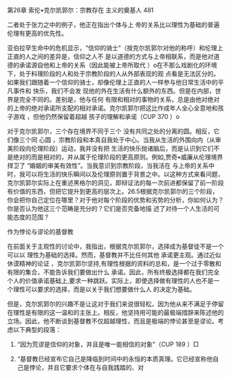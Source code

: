 第26章 索伦•克尔凯郭尔：宗教存在 主义的奠基人 481

二者处于张力之中的例子，他正在指出个体与上 帝的关系比以理性为基础的普遍伦理有更高的优先性。

亚伯拉罕生命中的危机显示，“信仰的骑士”（按克尔凯郭尔对他的称呼）和伦理上正直的人之间的差异是，信仰之人不 是以道德的方式与上帝相联系，而是他对道德的承诺源自他和上帝的关系（因此能被上帝所取代 ）o在不那么戏剧化的环境下，处于料理阶段的人和处于宗教阶段的人从外部表现的观 点看是无法区分的。如果我们跟随着一个信仰的骑士，却像伦理上正直的人一样参与他日常生活中的平凡事件和 快乐，我们不会发 现他的外在生活有什么额外的东西。但是在内部，世界是完全不同的。差别是，他与任何 有限和相对的事物的关系，总是由他对绝对的上帝的绝对承诺所支配的相对承诺。克尔凯郭尔把这比作成年人全心全意地和孩子游戏 ，但他仍然保留着超越 孩子的理解和承诺（CUP 370 ）o

对于克尔凯郭尔，三个存在境界不同于三个 没有共同之处的分离的圆。相反，它们像三个同 心圆 ，宗教阶段和本真自我处于中心。当我从生活的外围向内（从审美阶段向伦理阶段）运动，我并没有把 生活的快乐抛诸脑后，而是认识到它们不是绝对的而是相对的，并从属于伦理阶段的更高原则。例如,贾奇•威廉从伦理境界捍卫了 “婚姻的审美有效性”。当我意识到宗教阶段，当我活在 与上帝的关系中时，我可以将生活的快乐瞬间以及伦理原则置于背景之中。以这种方式来看问题，克尔凯郭尔实际上在重述黑格尔的洞见，即辩证法的每一次前进都保留了前一阶段有价值的东西，但把它提升到更高的层次上。26.5根据克尔凯郭尔的三个阶段，你会把你自己定位在哪里？对于他对每个阶段的优势和劣势的分析，你如何认为？你是否认为他这三个范畴是充分的？它们是否完备地描 述了对待一个人生活的可能态度的范围？

作为悖论与谬论的基督教

在前面关于主观性的讨论中，我指出，根据克尔凯郭尔，选择成为基督徒不是一个可以以 理性为基础的选择。然而，基督教并不比任何其他 承诺更主观。通过近似休谟精神的论证 ，克尔凯郭尔坚持,有理性根据的资料的总和，是一个过于零散和有限的集合，不能告诉我们要做出什么 承诺。因此，所有终极选择都在我们完全个人的价值承诺基础上,要求一种跳跃。实际上，即使选择做有理性的人也不是一个理性可以要求的选择，而是以关于我们想要做什么人 的决定为基础。

但是，克尔凯郭尔的兴趣不是让这对于我们来说很轻松，因为他从来不满足于停留在理性是有限的这一温和的主张上。相反，他坚持用可能的最极端措辞来陈述他的立场。因此，他不断谈到基督教不仅超越理性，而且是极端的悖论甚至是谬论。考虑以下典型的段落：

1. “因为荒谬是信仰的对象，并且是唯一能相信的对象”（CUP 189 ）□

2. “基督教已经宣布它自己是降临到时间中的永恒的本质真理。它已经宣称他自己是悖论，并且它要求个体在与自我践踏的、对